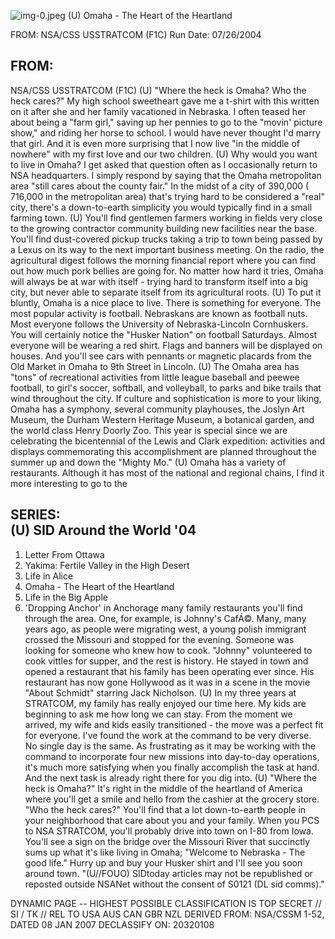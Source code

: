 ![img-0.jpeg](img-0.jpeg)
(U) Omaha - The Heart of the Heartland

FROM:
NSA/CSS USSTRATCOM (F1C)
Run Date: 07/26/2004

## FROM:

NSA/CSS USSTRATCOM (F1C)
(U) "Where the heck is Omaha? Who the heck cares?" My high school sweetheart gave me a t-shirt with this written on it after she and her family vacationed in Nebraska. I often teased her about being a "farm girl," saving up her pennies to go to the "movin' picture show," and riding her horse to school. I would have never thought I'd marry that girl. And it is even more surprising that I now live "in the middle of nowhere" with my first love and our two children.
(U) Why would you want to live in Omaha? I get asked that question often as I occasionally return to NSA headquarters. I simply respond by saying that the Omaha metropolitan area "still cares about the county fair." In the midst of a city of 390,000 ( 716,000 in the metropolitan area) that's trying hard to be considered a "real" city, there's a down-to-earth simplicity you would typically find in a small farming town.
(U) You'll find gentlemen farmers working in fields very close to the growing contractor community building new facilities near the base. You'll find dust-covered pickup trucks taking a trip to town being passed by a Lexus on its way to the next important business meeting. On the radio, the agricultural digest follows the morning financial report where you can find out how much pork bellies are going for. No matter how hard it tries, Omaha will always be at war with itself - trying hard to transform itself into a big city, but never able to separate itself from its agricultural roots.
(U) To put it bluntly, Omaha is a nice place to live. There is something for everyone. The most popular activity is football. Nebraskans are known as football nuts. Most everyone follows the University of Nebraska-Lincoln Cornhuskers. You will certainly notice the "Husker Nation" on football Saturdays. Almost everyone will be wearing a red shirt. Flags and banners will be displayed on houses. And you'll see cars with pennants or magnetic placards from the Old Market in Omaha to 9th Street in Lincoln.
(U) The Omaha area has "tons" of recreational activities from little league baseball and peewee football, to girl's soccer, softball, and volleyball, to parks and bike trails that wind throughout the city. If culture and sophistication is more to your liking, Omaha has a symphony, several community playhouses, the Joslyn Art Museum, the Durham Western Heritage Museum, a botanical garden, and the world class Henry Doorly Zoo. This year is special since we are celebrating the bicentennial of the Lewis and Clark expedition: activities and displays commemorating this accomplishment are planned throughout the summer up and down the "Mighty Mo."
(U) Omaha has a variety of restaurants. Although it has most of the national and regional chains, I find it more interesting to go to the

## SERIES: <br> (U) SID Around the World '04

1. Letter From Ottawa
2. Yakima: Fertile Valley in the High Desert
3. Life in Alice
4. Omaha - The Heart of the Heartland
5. Life in the Big Apple
6. 'Dropping Anchor' in Anchorage
many family restaurants you'll find through the area. One, for example, is Johnny's CafÁ©. Many, many years ago, as people were migrating west, a young polish immigrant crossed the Missouri and stopped for the evening. Someone was looking for someone who knew how to cook. "Johnny" volunteered to cook vittles for supper, and the rest is history. He stayed in town and opened a restaurant that his family has been operating ever since. His restaurant has now gone Hollywood as it was in a scene in the movie "About Schmidt" starring Jack Nicholson.
(U) In my three years at STRATCOM, my family has really enjoyed our time here. My kids are beginning to ask me how long we can stay. From the moment we arrived, my wife and kids easily transitioned - the move was a perfect fit for everyone. I've found the work at the command to be very diverse. No single day is the same. As frustrating as it may be working with the command to incorporate four new missions into day-to-day operations, it's much more satisfying when you finally accomplish the task at hand. And the next task is already right there for you dig into.
(U) "Where the heck is Omaha?" It's right in the middle of the heartland of America where you'll get a smile and hello from the cashier at the grocery store. "Who the heck cares?" You'll find that a lot down-to-earth people in your neighborhood that care about you and your family. When you PCS to NSA STRATCOM, you'll probably drive into town on I-80 from Iowa. You'll see a sign on the bridge over the Missouri River that succinctly sums up what it's like living in Omaha; "Welcome to Nebraska - The good life." Hurry up and buy your Husker shirt and I'll see you soon around town.
"(U//FOUO) SIDtoday articles may not be republished or reposted outside NSANet without the consent of S0121 (DL sid comms)."

DYNAMIC PAGE -- HIGHEST POSSIBLE CLASSIFICATION IS TOP SECRET // SI / TK // REL TO USA AUS CAN GBR NZL DERIVED FROM: NSA/CSSM 1-52, DATED 08 JAN 2007 DECLASSIFY ON: 20320108
